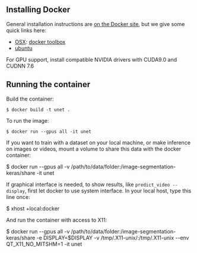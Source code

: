 ## Installing Docker

General installation instructions are
[on the Docker site](https://docs.docker.com/installation/), but we give some
quick links here:

* [OSX](https://docs.docker.com/installation/mac/): [docker toolbox](https://www.docker.com/toolbox)
* [ubuntu](https://docs.docker.com/installation/ubuntulinux/)

For GPU support, install compatible NVIDIA drivers with CUDA9.0 and CUDNN 7.6

## Running the container

Build the container:

    $ docker build -t unet .

To run the image:

    $ docker run --gpus all -it unet

If you want to train with a dataset on your local machine, or make inference on images or videos, mount a volume to share this data with the docker container:

$ docker run --gpus all -v /path/to/data/folder:/image-segmentation-keras/share -it unet

If graphical interface is needed, to show results, like `predict_video --display`, first let docker to use system interface. In your local host, type this line once:

$ xhost +local:docker

And run the container with access to X11:

$ docker run --gpus all -v /path/to/data/folder:/image-segmentation-keras/share -e DISPLAY=$DISPLAY -v /tmp/.X11-unix/:/tmp/.X11-unix --env QT_X11_NO_MITSHM=1 -it unet